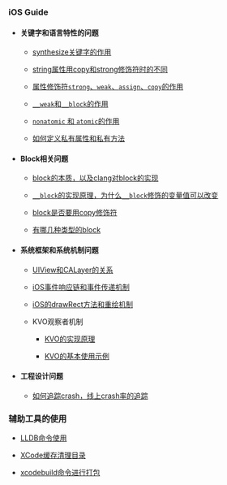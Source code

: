 
### iOS Guide

* #### 关键字和语言特性的问题

    * [synthesize关键字的作用](lang_feature/synthesize关键字的作用.md)

    * [string属性用copy和strong修饰符时的不同](/lang_feature/string属性用copy和strong修饰符时的不同.md)
    
    * [属性修饰符`strong`、`weak`、`assign`、`copy`的作用]()
    
    * [`__weak`和`__block`的作用]()
    
    * [`nonatomic` 和 `atomic`的作用]()

    * [如何定义私有属性和私有方法]()

* #### Block相关问题

    * [block的本质，以及clang对block的实现](/block/block的本质.md)

    * [`__block`的实现原理，为什么`__block`修饰的变量值可以改变]()

    * [block是否要用copy修饰符]()

    * [有哪几种类型的block]()

* #### 系统框架和系统机制问题

    * [UIView和CALayer的关系](/system_feature/UIView和CALayer的关系)

    * [iOS事件响应链和事件传递机制](/system_feature/iOS的事件传递链和响应链.md)

    * [iOS的drawRect方法和重绘机制](/system_feature/iOS的drawRect方法和重绘机制.md)

    * KVO观察者机制

        * [KVO的实现原理](/system_feature/KVO/KVO的实现原理.md)

        * [KVO的基本使用示例](/system_feature/KVO/KVO的基本使用.md)

* #### 工程设计问题

    * [如何追踪crash，线上crash率的追踪]()

### 辅助工具的使用

* [LLDB命令使用]()

*  [XCode缓存清理目录]()

* [xcodebuild命令进行打包]()
